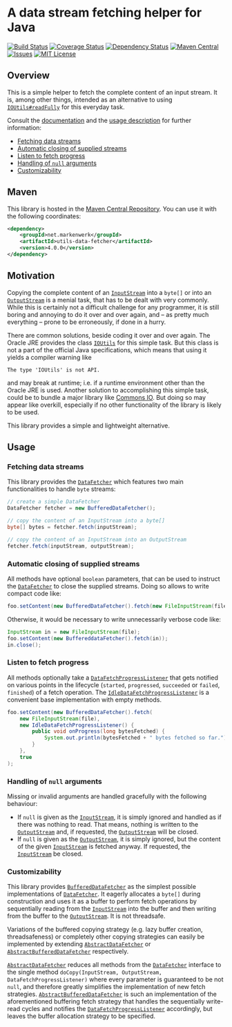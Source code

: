 # A data stream fetching helper for Java

[![Build Status](https://travis-ci.org/markenwerk/java-utils-data-fetcher.svg?branch=master)](https://travis-ci.org/markenwerk/java-utils-data-fetcher)
[![Coverage Status](https://coveralls.io/repos/markenwerk/java-utils-data-fetcher/badge.svg?branch=master&service=github)](https://coveralls.io/github/markenwerk/java-utils-data-fetcher?branch=master)
[![Dependency Status](https://www.versioneye.com/user/projects/573f0f7ece8d0e00360bd096/badge.svg)](https://www.versioneye.com/user/projects/573f0f7ece8d0e00360bd096)
[![Maven Central](https://maven-badges.herokuapp.com/maven-central/net.markenwerk/utils-data-fetcher/badge.svg)](https://maven-badges.herokuapp.com/maven-central/net.markenwerk/utils-data-fetcher)
[![Issues](https://img.shields.io/github/issues/markenwerk/java-utils-data-fetcher.svg)](https://github.com/markenwerk/java-utils-data-fetcher/issues)
[![MIT License](https://img.shields.io/badge/license-MIT-brightgreen.svg)](https://github.com/markenwerk/java-utils-data-fetcher/blob/master/LICENSE)

## Overview

This is a simple helper to fetch the complete content of an input stream. It is, among other things, intended as an alternative to using [`IOUtils#readFully`](http://grepcode.com/file/repository.grepcode.com/java/root/jdk/openjdk/7u40-b43/sun/misc/IOUtils.java#IOUtils.readFully%28java.io.InputStream%2Cint%2Cboolean%29) for this everyday task.

Consult the [documentation](http://markenwerk.github.io/java-utils-data-fetcher/index.html) and  the [usage description](#usage) for further information:

- [Fetching data streams](#fetching-byte-streams)
- [Automatic closing of supplied streams](#automatic-closing-of-supplied-streams)
- [Listen to fetch progress](#listen-to-fetch-progress)
- [Handling of `null` arguments](#handling-of-null-arguments)
- [Customizability](#customizability)

## Maven

This library is hosted in the [Maven Central Repository](https://maven-badges.herokuapp.com/maven-central/net.markenwerk/utils-data-fetcher). You can use it with the following coordinates:

```xml
<dependency>
	<groupId>net.markenwerk</groupId>
	<artifactId>utils-data-fetcher</artifactId>
	<version>4.0.0</version>
</dependency>
```

## Motivation

Copying the complete content of an [`InputStream`][InputStream] into a `byte[]` or into an [`OutputStream`][OutputStream] is a menial task, that has to be dealt with very commonly. While this is certainly not a difficult challenge for any programmer, it is still boring and annoying to do it over and over again, and – as pretty much everything – prone to be erroneously, if done in a hurry.

There are common solutions, beside coding it over and over again. The Oracle JRE provides the class [`IOUtils`](http://grepcode.com/file/repository.grepcode.com/java/root/jdk/openjdk/7u40-b43/sun/misc/IOUtils.java) for this simple task. But this class is not a part of the official Java specifications, which means that using it yields a compiler warning like

```
The type 'IOUtils' is not API.
```

and may break at runtime; i.e. if a runtime environment other than the Oracle JRE is used. Another solution to accomplishing this simple task, could be to bundle a major library like [Commons IO](http://commons.apache.org/proper/commons-io/). But doing so may appear like overkill, especially if no other functionality of the library is likely to be used.

This library provides a simple and lightweight alternative.
 
## Usage

### Fetching data streams

This library provides the [`DataFetcher`][DataFetcher] which features two main functionalities to handle `byte` streams:

```java
// create a simple DataFetcher
DataFetcher fetcher = new BufferedDataFetcher();

// copy the content of an InputStream into a byte[]
byte[] bytes = fetcher.fetch(inputStream);

// copy the content of an InputStream into an OutputStream
fetcher.fetch(inputStream, outputStream);
```

### Automatic closing of supplied streams

All methods have optional `boolean` parameters, that can be used to instruct the [`DataFetcher`][DataFetcher] to close the supplied streams. Doing so allows to write compact code like:

```java
foo.setContent(new BufferedDataFetcher().fetch(new FileInputStream(file), true));
```

Otherwise, it would be necessary to write unnecessarily verbose code like:

```java
InputStream in = new FileInputStream(file);
foo.setContent(new BuffereddataFetcher().fetch(in));
in.close();
```

### Listen to fetch progress

All methods optionally take a [`DataFetchProgressListener`][DataFetchProgressListener] that gets notified on various points in the lifecycle (`started`, `progressed`, `succeeded` or `failed`, `finished`) of a fetch operation. The [`IdleDataFetchProgressListener`][IdleDataFetchProgressListener] is a convenient base implementation with empty methods.

```java
foo.setContent(new BufferedDataFetcher().fetch(
	new FileInputStream(file),
	new IdleDataFetchProgressListener() {
		public void onProgress(long bytesFetched) {
			System.out.println(bytesFetched + " bytes fetched so far.");
		}
	},
	true
);
```

### Handling of `null` arguments

Missing or invalid arguments are handled gracefully with the following behaviour:

 - If `null` is given as the [`InputStream`][InputStream], it is simply ignored and handled as if there was nothing to read. That means, nothing is written to the [`OutputStream`][OutputStream] and, if requested, the [`OutputStream`][OutputStream] will be closed. 
 - If `null` is given as the [`OutputStream`][OutputStream], it is simply ignored, but the content of the given [`InputStream`][InputStream] is fetched anyway. If requested, the [`InputStream`][InputStream] be closed. 
 
### Customizability
 
This library provides [`BufferedDataFetcher`][BufferedDataFetcher] as the simplest possible implementations of [`DataFetcher`][DataFetcher]. It eagerly allocates a `byte[]` during construction and uses it as a buffer to perform fetch operations by sequentially reading from the [`InputStream`][InputStream] into the buffer and then writing from the buffer to the [`OutputStream`][OutputStream]. It is not threadsafe.

Variations of the buffered copying strategy (e.g. lazy buffer creation, threadsafeness) or completely other copying strategies can easily be implemented by extending [`AbstractDataFetcher`][AbstractDataFetcher] or [`AbstractBufferedDataFetcher`][AbstractBufferedDataFetcher] respectively.

[`AbstractDataFetcher`][AbstractDataFetcher] reduces all methods from the [`DataFetcher`][DataFetcher] interface to the single method `doCopy(InputStream, OutputStream, DataFetchProgressListener)` where every parameter is guaranteed to be not `null`, and therefore greatly simplifies the implementation of new fetch strategies. [`AbstractBufferedDataFetcher`][AbstractBufferedDataFetcher] is such an implementation of the aforementioned buffering fetch strategy that handles the sequentially write-read cycles and notifies the [`DataFetchProgressListener`][DataFetchProgressListener] accordingly, but leaves the buffer allocation strategy to be specified.

 
[AbstractBufferedDataFetcher]:  http://markenwerk.github.io/java-utils-data-fetcher/index.html?net/markenwerk/utils/data/fetcher/AbstractBufferedDataFetcher.html
[AbstractDataFetcher]: http://markenwerk.github.io/java-utils-data-fetcher/index.html?net/markenwerk/utils/data/fetcher/AbstractDataFetcher.html
[BufferedDataFetcher]: http://markenwerk.github.io/java-utils-data-fetcher/index.html?net/markenwerk/utils/data/fetcher/BufferedDataFetcher.html
[DataFetcher]: http://markenwerk.github.io/java-utils-data-fetcher/index.html?net/markenwerk/utils/data/fetcher/DataFetcher.html
[DataFetchProgressListener]: http://markenwerk.github.io/java-utils-data-fetcher/index.html?net/markenwerk/utils/data/fetcher/DataFetchProgressListener.html
[IdleDataFetchProgressListener]: http://markenwerk.github.io/java-utils-data-fetcher/index.html?net/markenwerk/utils/data/fetcher/IdleDataFetchProgressListener.html

[InputStream]: http://docs.oracle.com/javase/8/docs/api/index.html?java/io/InputStream.html
[OutputStream]: http://docs.oracle.com/javase/8/docs/api/index.html?java/io/OutputStream.html